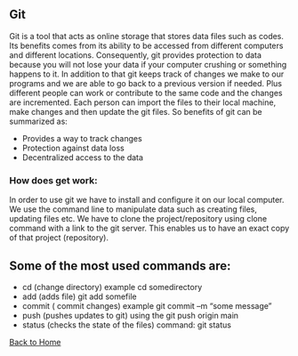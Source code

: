 
## Git
Git is a tool that acts as online storage that stores data files such as codes.
Its benefits comes from its ability to be accessed from different computers and different locations. Consequently, git provides protection to data because you will not lose your data if your computer crushing or something happens to it.
In addition to that git keeps track of changes we make to our programs and we are able to go back to a previous version if needed. Plus different people can work or contribute to the same code and the changes are incremented. Each person can import the files to their local machine, make changes and then update the git files.
So benefits of git can be summarized as:
-	Provides a way to track changes
-	Protection against data loss 
-	Decentralized access to the data
### How does get work:
In order to use git we have to install and configure it on our local computer.
We use the command line to manipulate data such as creating files, updating files etc.
We have to clone the project/repository using clone command with a link to  the git server. This enables us to have an exact copy of that project (repository). 
## Some of the most used commands are:
-	cd (change directory) example cd somedirectory
-	add (adds file) git add somefile
-	commit ( commit changes) example git commit –m “some message”
-	push (pushes updates to git) using the  git push origin main 
-	status (checks the state of the files) command: git status


[Back to Home](README.md)
